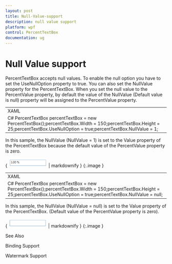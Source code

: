```yaml
---
layout: post
title: Null-Value-support
description: null value support
platform: wpf
control: PercentTextBox 
documentation: ug
---
```


# Null Value support

PercentTextBox accepts null values. To enable the null option you have to set the UseNullOption property to true. You can also set the NullValue property for the PercentTextBox. When you set the null value to the PercentValue property, by default the value of the NullValue (Default value is null) property will be assigned to the PercentValue property. 

<table>
<tr>
<td>
XAML<syncfusion:PercentTextBox x:Name="percentTextBox" Height="25" Width="150"                            UseNullOption="True" NullValue="1"/></td></tr>
<tr>
<td>
C# PercentTextBox percentTextBox = new PercentTextBox();percentTextBox.Width = 150;percentTextBox.Height = 25;percentTextBox.UseNullOption = true;percentTextBox.NullValue = 1;</td></tr>
</table>


In this sample, the NullValue (NullValue = 1) is set to the Value property of the PercentTextBox because the default value of the PercentValue property is zero.

{ ![](Null-Value-support_images/Null-Value-support_img1.png) | markdownify }
{:.image }


<table>
<tr>
<td>
XAML<syncfusion:PercentTextBox x:Name="percentTextBox" Height="25" Width="150"                            UseNullOption="True" NullValue="{x:Null}"/></td></tr>
<tr>
<td>
C# PercentTextBox percentTextBox = new PercentTextBox();percentTextBox.Width = 150;percentTextBox.Height = 25;percentTextBox.UseNullOption = true;percentTextBox.NullValue = null;</td></tr>
</table>


In this sample, the NullValue (NullValue = null) is set to the Value property of the PercentTextBox. (Default value of the PercentValue property is zero).

{ ![](Null-Value-support_images/Null-Value-support_img2.png) | markdownify }
{:.image }


See Also

Binding Support

Watermark Support

